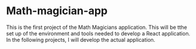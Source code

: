 # Math-magician-app
This is the first project of the Math Magicians application. This will be tthe set up of the environment and tools needed to develop a React application. In the following projects, I will develop the actual application.
